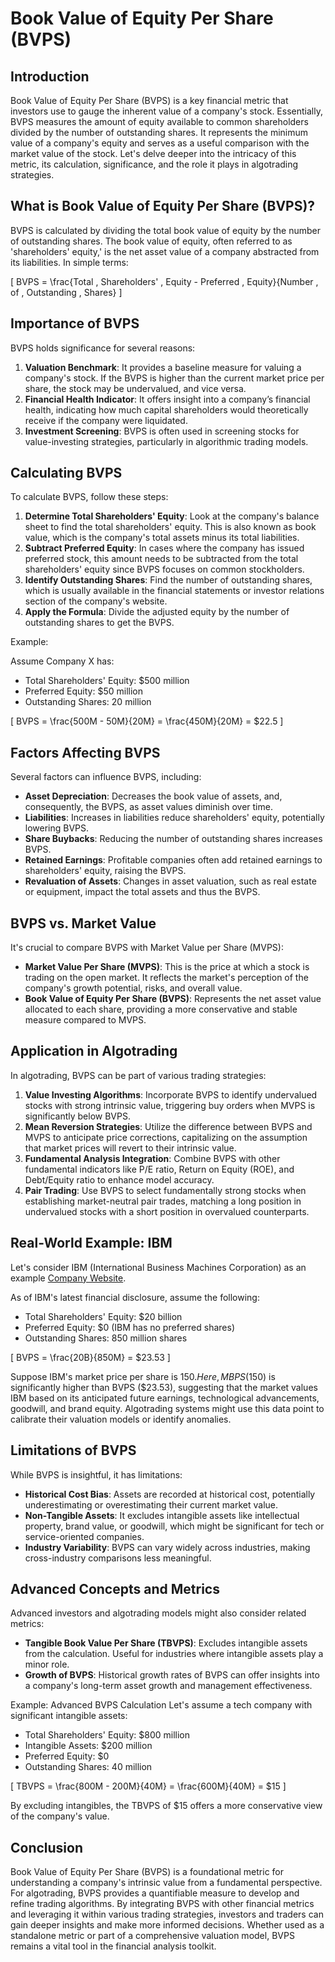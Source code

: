 # Book Value of Equity Per Share (BVPS)

## Introduction

Book Value of Equity Per Share (BVPS) is a key financial metric that investors use to gauge the inherent value of a company's stock. Essentially, BVPS measures the amount of equity available to common shareholders divided by the number of outstanding shares. It represents the minimum value of a company's equity and serves as a useful comparison with the market value of the stock. Let's delve deeper into the intricacy of this metric, its calculation, significance, and the role it plays in algotrading strategies.

## What is Book Value of Equity Per Share (BVPS)?

BVPS is calculated by dividing the total book value of equity by the number of outstanding shares. The book value of equity, often referred to as 'shareholders' equity,' is the net asset value of a company abstracted from its liabilities. In simple terms:

\[ BVPS = \frac{Total \, Shareholders' \, Equity - Preferred \, Equity}{Number \, of \, Outstanding \, Shares} \]

## Importance of BVPS

BVPS holds significance for several reasons:

1. **Valuation Benchmark**: It provides a baseline measure for valuing a company's stock. If the BVPS is higher than the current market price per share, the stock may be undervalued, and vice versa.
2. **Financial Health Indicator**: It offers insight into a company’s financial health, indicating how much capital shareholders would theoretically receive if the company were liquidated.
3. **Investment Screening**: BVPS is often used in screening stocks for value-investing strategies, particularly in algorithmic trading models.

## Calculating BVPS

To calculate BVPS, follow these steps:

1. **Determine Total Shareholders' Equity**: Look at the company's balance sheet to find the total shareholders' equity. This is also known as book value, which is the company's total assets minus its total liabilities.
2. **Subtract Preferred Equity**: In cases where the company has issued preferred stock, this amount needs to be subtracted from the total shareholders' equity since BVPS focuses on common stockholders.
3. **Identify Outstanding Shares**: Find the number of outstanding shares, which is usually available in the financial statements or investor relations section of the company's website.
4. **Apply the Formula**: Divide the adjusted equity by the number of outstanding shares to get the BVPS.

Example:

Assume Company X has:
- Total Shareholders' Equity: $500 million
- Preferred Equity: $50 million
- Outstanding Shares: 20 million

\[ BVPS = \frac{500M - 50M}{20M} = \frac{450M}{20M} = $22.5 \]

## Factors Affecting BVPS

Several factors can influence BVPS, including:

- **Asset Depreciation**: Decreases the book value of assets, and, consequently, the BVPS, as asset values diminish over time.
- **Liabilities**: Increases in liabilities reduce shareholders' equity, potentially lowering BVPS.
- **Share Buybacks**: Reducing the number of outstanding shares increases BVPS.
- **Retained Earnings**: Profitable companies often add retained earnings to shareholders' equity, raising the BVPS.
- **Revaluation of Assets**: Changes in asset valuation, such as real estate or equipment, impact the total assets and thus the BVPS.

## BVPS vs. Market Value

It's crucial to compare BVPS with Market Value per Share (MVPS):

- **Market Value Per Share (MVPS)**: This is the price at which a stock is trading on the open market. It reflects the market's perception of the company's growth potential, risks, and overall value.
- **Book Value of Equity Per Share (BVPS)**: Represents the net asset value allocated to each share, providing a more conservative and stable measure compared to MVPS.

## Application in Algotrading

In algotrading, BVPS can be part of various trading strategies:

1. **Value Investing Algorithms**: Incorporate BVPS to identify undervalued stocks with strong intrinsic value, triggering buy orders when MVPS is significantly below BVPS.
2. **Mean Reversion Strategies**: Utilize the difference between BVPS and MVPS to anticipate price corrections, capitalizing on the assumption that market prices will revert to their intrinsic value.
3. **Fundamental Analysis Integration**: Combine BVPS with other fundamental indicators like P/E ratio, Return on Equity (ROE), and Debt/Equity ratio to enhance model accuracy.
4. **Pair Trading**: Use BVPS to select fundamentally strong stocks when establishing market-neutral pair trades, matching a long position in undervalued stocks with a short position in overvalued counterparts.

## Real-World Example: IBM

Let's consider IBM (International Business Machines Corporation) as an example [Company Website](https://www.ibm.com).

As of IBM's latest financial disclosure, assume the following:
- Total Shareholders' Equity: $20 billion
- Preferred Equity: $0 (IBM has no preferred shares)
- Outstanding Shares: 850 million shares

\[ BVPS = \frac{20B}{850M} = $23.53 \]

Suppose IBM's market price per share is $150. Here, MBPS ($150) is significantly higher than BVPS ($23.53), suggesting that the market values IBM based on its anticipated future earnings, technological advancements, goodwill, and brand equity. Algotrading systems might use this data point to calibrate their valuation models or identify anomalies.

## Limitations of BVPS

While BVPS is insightful, it has limitations:

- **Historical Cost Bias**: Assets are recorded at historical cost, potentially underestimating or overestimating their current market value.
- **Non-Tangible Assets**: It excludes intangible assets like intellectual property, brand value, or goodwill, which might be significant for tech or service-oriented companies.
- **Industry Variability**: BVPS can vary widely across industries, making cross-industry comparisons less meaningful.

## Advanced Concepts and Metrics

Advanced investors and algotrading models might also consider related metrics:

- **Tangible Book Value Per Share (TBVPS)**: Excludes intangible assets from the calculation. Useful for industries where intangible assets play a minor role.
- **Growth of BVPS**: Historical growth rates of BVPS can offer insights into a company's long-term asset growth and management effectiveness.

Example: Advanced BVPS Calculation
Let's assume a tech company with significant intangible assets:

- Total Shareholders' Equity: $800 million
- Intangible Assets: $200 million
- Preferred Equity: $0
- Outstanding Shares: 40 million

\[ TBVPS = \frac{800M - 200M}{40M} = \frac{600M}{40M} = $15 \]

By excluding intangibles, the TBVPS of $15 offers a more conservative view of the company's value.

## Conclusion

Book Value of Equity Per Share (BVPS) is a foundational metric for understanding a company's intrinsic value from a fundamental perspective. For algotrading, BVPS provides a quantifiable measure to develop and refine trading algorithms. By integrating BVPS with other financial metrics and leveraging it within various trading strategies, investors and traders can gain deeper insights and make more informed decisions. Whether used as a standalone metric or part of a comprehensive valuation model, BVPS remains a vital tool in the financial analysis toolkit.